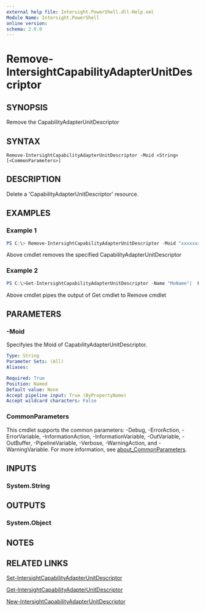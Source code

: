 ```yaml
---
external help file: Intersight.PowerShell.dll-Help.xml
Module Name: Intersight.PowerShell
online version:
schema: 2.0.0
---
```


# Remove-IntersightCapabilityAdapterUnitDescriptor

## SYNOPSIS
Remove the CapabilityAdapterUnitDescriptor

## SYNTAX

```
Remove-IntersightCapabilityAdapterUnitDescriptor -Moid <String> [<CommonParameters>]
```

## DESCRIPTION
Delete a &apos;CapabilityAdapterUnitDescriptor&apos; resource.

## EXAMPLES

### Example 1
```powershell
PS C:\> Remove-IntersightCapabilityAdapterUnitDescriptor -Moid "xxxxxxxxxxxxxxxxxxxxxxxxxxx"
```
Above cmdlet removes the specified CapabilityAdapterUnitDescriptor 

### Example 2
```powershell
PS C:\>Get-IntersightCapabilityAdapterUnitDescriptor -Name "MoName"|  Remove-IntersightCapabilityAdapterUnitDescriptor
```
Above cmdlet pipes the output of Get cmdlet to Remove cmdlet

## PARAMETERS

### -Moid
Specifyies the Moid of CapabilityAdapterUnitDescriptor.

```yaml
Type: String
Parameter Sets: (All)
Aliases:

Required: True
Position: Named
Default value: None
Accept pipeline input: True (ByPropertyName)
Accept wildcard characters: False
```

### CommonParameters
This cmdlet supports the common parameters: -Debug, -ErrorAction, -ErrorVariable, -InformationAction, -InformationVariable, -OutVariable, -OutBuffer, -PipelineVariable, -Verbose, -WarningAction, and -WarningVariable. For more information, see [about_CommonParameters](http://go.microsoft.com/fwlink/?LinkID=113216).

## INPUTS

### System.String

## OUTPUTS

### System.Object
## NOTES

## RELATED LINKS

[Set-IntersightCapabilityAdapterUnitDescriptor](./Set-IntersightCapabilityAdapterUnitDescriptor.md)

[Get-IntersightCapabilityAdapterUnitDescriptor](./Get-IntersightCapabilityAdapterUnitDescriptor.md)

[New-IntersightCapabilityAdapterUnitDescriptor](./New-IntersightCapabilityAdapterUnitDescriptor.md)

